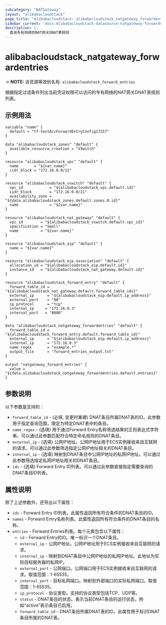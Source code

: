 ```yaml
---
subcategory: "NATGateway"
layout: "alibabacloudstack"
page_title: "Alibabacloudstack: alibabacloudstack_natgateway_forwardentries"
sidebar_current: "docs-Alibabacloudstack-datasource-natgateway-forwardentries"
description: |- 
  查询专有网络的NAT网关DNAT表规则
---
```


# alibabacloudstack_natgateway_forwardentries
-> **NOTE:** 该资源等效别名有: `alibabacloudstack_forward_entries`

根据指定过滤条件列出当前凭证权限可以访问的专有网络的NAT网关DNAT表规则列表。

## 示例用法

```hcl
variable "name" {
  default = "tf-testAccForwardEntryConfig17257"
}

data "alibabacloudstack_zones" "default" {
  available_resource_creation = "VSwitch"
}

resource "alibabacloudstack_vpc" "default" {
  name       = "${var.name}"
  cidr_block = "172.16.0.0/12"
}

resource "alibabacloudstack_vswitch" "default" {
  vpc_id            = "${alibabacloudstack_vpc.default.id}"
  cidr_block        = "172.16.0.0/21"
  availability_zone = "${data.alibabacloudstack_zones.default.zones.0.id}"
  name              = "${var.name}"
}

resource "alibabacloudstack_nat_gateway" "default" {
  vpc_id        = "${alibabacloudstack_vswitch.default.vpc_id}"
  specification = "Small"
  name          = "${var.name}"
}

resource "alibabacloudstack_eip" "default" {
  name = "${var.name}"
}

resource "alibabacloudstack_eip_association" "default" {
  allocation_id = "${alibabacloudstack_eip.default.id}"
  instance_id   = "${alibabacloudstack_nat_gateway.default.id}"
}

resource "alibabacloudstack_forward_entry" "default" {
  forward_table_id = "${alibabacloudstack_nat_gateway.default.forward_table_ids}"
  external_ip      = "${alibabacloudstack_eip.default.ip_address}"
  external_port    = "80"
  ip_protocol      = "tcp"
  internal_ip     = "172.16.0.3"
  internal_port   = "8080"
}

data "alibabacloudstack_natgateway_forwardentries" "default" {
  forward_table_id = "${alibabacloudstack_forward_entry.default.forward_table_id}"
  external_ip      = "${alibabacloudstack_eip.default.ip_address}"
  internal_ip      = "172.16.0.3"
  name_regex       = "example.*"
  output_file      = "forward_entries_output.txt"
}

output "natgateway_forward_entries" {
  value = "${data.alibabacloudstack_natgateway_forwardentries.default.entries}"
}
```

## 参数说明

以下参数是支持的：

* `forward_table_id` - (必填, 变更时重建) DNAT条目所属DNAT表的ID。此参数用于指定查询范围，限定为特定DNAT表中的条目。
* `name_regex` - (选填) 用于通过Forward Entry名称筛选结果的正则表达式字符串。可以通过此参数匹配符合特定命名规则的DNAT条目。
* `external_ip` - (选填) 公网IP地址。公网IP地址用于ECS实例接收来自互联网的请求。可以通过此参数筛选指定公网IP地址相关的DNAT条目。
* `internal_ip` - (选填) 映射到DNAT条目中公网IP地址的私网IP地址。可以通过此参数筛选指定私网IP地址相关的DNAT条目。
* `ids` - (选填) Forward Entry ID列表。可以通过此参数直接指定需要查询的DNAT条目ID列表。

## 属性说明

除了上述参数外，还导出以下属性：

* `ids` - Forward Entry ID列表。此属性返回所有符合条件的DNAT条目的ID。
* `names` - Forward Entry名称列表。此属性返回所有符合条件的DNAT条目的名称。
* `entries` - Forward Entries列表。每个元素包含以下属性：
  * `id` - Forward Entry的ID。唯一标识一个DNAT条目。
  * `external_ip` - 公网IP地址。公网IP地址用于ECS实例接收来自互联网的请求。
  * `internal_ip` - 映射到DNAT条目中公网IP地址的私网IP地址。此地址为实际目标服务器的私网IP。
  * `external_port` - 公网端口。公网端口用于ECS实例接收来自互联网的请求。取值范围：1-65535。
  * `internal_port` - 目标私网端口。映射到外部端口的实际私网端口。取值范围：1-65535。
  * `ip_protocol` - 协议类型。支持的协议类型包括TCP、UDP等。
  * `status` - DNAT条目的状态。表示当前DNAT条目的运行状态，例如“active”表示条目已启用。
  * `forward_table_id` - DNAT条目所属DNAT表的ID。此属性用于标识DNAT条目所属的DNAT表。